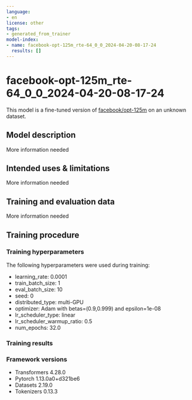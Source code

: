 ```yaml
---
language:
- en
license: other
tags:
- generated_from_trainer
model-index:
- name: facebook-opt-125m_rte-64_0_0_2024-04-20-08-17-24
  results: []
---
```


<!-- This model card has been generated automatically according to the information the Trainer had access to. You
should probably proofread and complete it, then remove this comment. -->

# facebook-opt-125m_rte-64_0_0_2024-04-20-08-17-24

This model is a fine-tuned version of [facebook/opt-125m](https://huggingface.co/facebook/opt-125m) on an unknown dataset.

## Model description

More information needed

## Intended uses & limitations

More information needed

## Training and evaluation data

More information needed

## Training procedure

### Training hyperparameters

The following hyperparameters were used during training:
- learning_rate: 0.0001
- train_batch_size: 1
- eval_batch_size: 10
- seed: 0
- distributed_type: multi-GPU
- optimizer: Adam with betas=(0.9,0.999) and epsilon=1e-08
- lr_scheduler_type: linear
- lr_scheduler_warmup_ratio: 0.5
- num_epochs: 32.0

### Training results



### Framework versions

- Transformers 4.28.0
- Pytorch 1.13.0a0+d321be6
- Datasets 2.19.0
- Tokenizers 0.13.3
